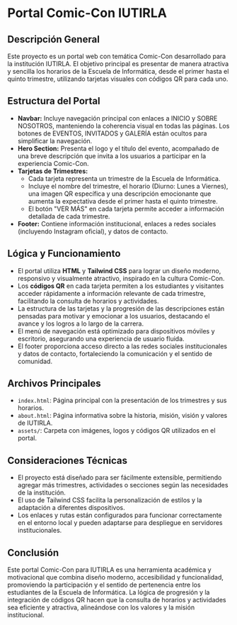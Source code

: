 # Portal Comic-Con IUTIRLA

## Descripción General
Este proyecto es un portal web con temática Comic-Con desarrollado para la institución IUTIRLA. El objetivo principal es presentar de manera atractiva y sencilla los horarios de la Escuela de Informática, desde el primer hasta el quinto trimestre, utilizando tarjetas visuales con códigos QR para cada uno.

## Estructura del Portal
- **Navbar:** Incluye navegación principal con enlaces a INICIO y SOBRE NOSOTROS, manteniendo la coherencia visual en todas las páginas. Los botones de EVENTOS, INVITADOS y GALERÍA están ocultos para simplificar la navegación.
- **Hero Section:** Presenta el logo y el título del evento, acompañado de una breve descripción que invita a los usuarios a participar en la experiencia Comic-Con.
- **Tarjetas de Trimestres:**
  - Cada tarjeta representa un trimestre de la Escuela de Informática.
  - Incluye el nombre del trimestre, el horario (Diurno: Lunes a Viernes), una imagen QR específica y una descripción emocionante que aumenta la expectativa desde el primer hasta el quinto trimestre.
  - El botón "VER MÁS" en cada tarjeta permite acceder a información detallada de cada trimestre.
- **Footer:** Contiene información institucional, enlaces a redes sociales (incluyendo Instagram oficial), y datos de contacto.

## Lógica y Funcionamiento
- El portal utiliza **HTML** y **Tailwind CSS** para lograr un diseño moderno, responsivo y visualmente atractivo, inspirado en la cultura Comic-Con.
- Los **códigos QR** en cada tarjeta permiten a los estudiantes y visitantes acceder rápidamente a información relevante de cada trimestre, facilitando la consulta de horarios y actividades.
- La estructura de las tarjetas y la progresión de las descripciones están pensadas para motivar y emocionar a los usuarios, destacando el avance y los logros a lo largo de la carrera.
- El menú de navegación está optimizado para dispositivos móviles y escritorio, asegurando una experiencia de usuario fluida.
- El footer proporciona acceso directo a las redes sociales institucionales y datos de contacto, fortaleciendo la comunicación y el sentido de comunidad.

## Archivos Principales
- `index.html`: Página principal con la presentación de los trimestres y sus horarios.
- `about.html`: Página informativa sobre la historia, misión, visión y valores de IUTIRLA.
- `assets/`: Carpeta con imágenes, logos y códigos QR utilizados en el portal.

## Consideraciones Técnicas
- El proyecto está diseñado para ser fácilmente extensible, permitiendo agregar más trimestres, actividades o secciones según las necesidades de la institución.
- El uso de Tailwind CSS facilita la personalización de estilos y la adaptación a diferentes dispositivos.
- Los enlaces y rutas están configurados para funcionar correctamente en el entorno local y pueden adaptarse para despliegue en servidores institucionales.

## Conclusión
Este portal Comic-Con para IUTIRLA es una herramienta académica y motivacional que combina diseño moderno, accesibilidad y funcionalidad, promoviendo la participación y el sentido de pertenencia entre los estudiantes de la Escuela de Informática. La lógica de progresión y la integración de códigos QR hacen que la consulta de horarios y actividades sea eficiente y atractiva, alineándose con los valores y la misión institucional.
